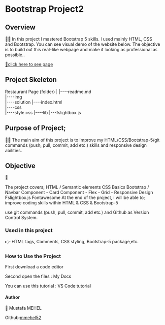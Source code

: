# Bootstrap Project2

## Overview

👨‍💻 In this project I mastered Bootstrap 5 skills. I used mainly HTML, CSS and Bootstrap. You can see visual demo of the website below. The objective is to build out this real-like webpage and make it looking as professional as possible..

 <a href="https://mmehel52.github.io/bootstrapproject2">📍click here to see page</a> 

## Project Skeleton
Restaurant Page (folder)
|
|----readme.md             
|----img            
|----solution
        |----index.html  
|----css      
      |----style.css
|----lib
      |---fslightbox.js
## Purpose of Project;
👨‍💻 The main aim of this project is to improve my HTML/CSS/Bootstrap-5/git commands (push, pull, commit, add etc.) skills and responsive design abilities.

## Objective
🎯

The project covers;
HTML / Semantic elements CSS Basics Bootstrap / Navbar Component - Card Component - Flex - Grid - Responsive Design Fslightbox.js Fontawesome
At the end of the project, i will be able to; improve coding skills within HTML & CSS & Bootstrap-5

use git commands (push, pull, commit, add etc.) and Github as Version Control System.

### Used in this project
👉 HTML tags, Comments, CSS styling, Bootstrap-5 package,etc.

### How to Use the Project
First download a code editor

Second open the files : My Docs

You can use this tutorial : VS Code tutorial

#### Author
👤 Mustafa MEHEL


Github:<a href="https://github.com/mmehel52">mmehel52</a>
